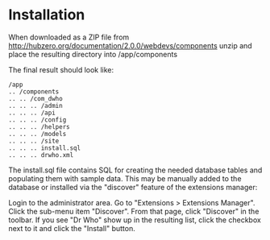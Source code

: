 
Installation
============

When downloaded as a ZIP file from http://hubzero.org/documentation/2.0.0/webdevs/components
unzip and place the resulting directory into /app/components

The final result should look like:

    /app
    .. /components
    .. .. /com_dwho
    .. .. .. /admin
    .. .. .. /api
    .. .. .. /config
    .. .. .. /helpers
    .. .. .. /models
    .. .. .. /site
    .. .. .. install.sql
    .. .. .. drwho.xml

The install.sql file contains SQL for creating the needed database tables and populating them
with sample data. This may be manually added to the database or installed via the "discover"
feature of the extensions manager:

Login to the administrator area. Go to "Extensions > Extensions Manager". Click the sub-menu
item "Discover". From that page, click "Discover" in the toolbar. If you see "Dr Who" show up
in the resulting list, click the checkbox next to it and click the "Install" button.
